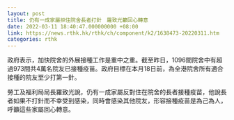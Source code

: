 ```yaml
---
layout: post
title: 仍有一成家屬拒住院舍長者打針　羅致光籲回心轉意
date: 2022-03-11 18:40:47.000000000 +08:00
link: https://news.rthk.hk/rthk/ch/component/k2/1638473-20220311.htm
categories: rthk
---
```


政府表示，加快院舍的外展接種工作是重中之重。截至昨日，1096間院舍中有超過973間共4萬名院友已接種疫苗。政府目標在本月18日前，為全港院舍所有適合接種的院友至少打第一針。

勞工及福利局局長羅致光說，仍有一成家屬反對住在院舍的長者接種疫苗，他說長者如果不打針而不幸受到感染，同時會感染其他院友，形容接種疫苗是為己為人，呼籲這些家屬回心轉意。
